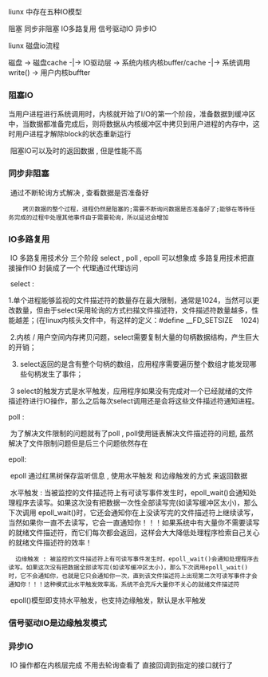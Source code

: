 liunx 中存在五种IO模型

阻塞	同步非阻塞	 IO多路复用  信号驱动IO  异步IO

liunx 磁盘io流程

磁盘 -> 磁盘cache -|-> IO驱动层 -> 系统内核内核buffer/cache -|->  系统调用 write() -> 用户内核buffter   

### 阻塞IO

​          当用户进程进行系统调用时，内核就开始了I/O的第一个阶段，准备数据到缓冲区中，当数据都准备完成后，则将数据从内核缓冲区中拷贝到用户进程的内存中，这时用户进程才解除block的状态重新运行

​        阻塞IO可以及时的返回数据 , 但是性能不高

### 同步非阻塞

​		通过不断轮询方式解决 , 查看数据是否准备好

 		拷贝数据的整个过程，进程仍然是阻塞的;需要不断询问数据是否准备好了;能够在等待任务完成的过程中处理其他事件由于需要轮询，所以延迟会增加

### IO多路复用

​       IO 多路复用技术分 三个阶段 select , poll , epoll  可以想象成 多路复用技术把直接操作IO 封装成了一个 代理通过代理访问

​         select :

​     1.单个进程能够监视的文件描述符的数量存在最大限制，通常是1024，当然可以更改数量，但由于select采用轮询的方式扫描文件描述符，文件描述符数量越多，性能越差；(在linux内核头文件中，有这样的定义：#define __FD_SETSIZE    1024)

​    2.内核 / 用户空间内存拷贝问题，select需要复制大量的句柄数据结构，产生巨大的开销；

3. select返回的是含有整个句柄的数组，应用程序需要遍历整个数组才能发现哪些句柄发生了事件；

​    3 select的触发方式是水平触发，应用程序如果没有完成对一个已经就绪的文件描述符进行IO操作，那么之后每次select调用还是会将这些文件描述符通知进程。

poll : 

​     为了解决文件限制的问题就有了poll , poll使用链表解决文件描述符的问题, 虽然解决了文件限制问题但是后三个问题依然存在

epoll: 

​    	epoll 通过红黑树保存监听信息 , 使用水平触发 和边缘触发的方式 来返回数据

​       水平触发 :  当被监控的文件描述符上有可读写事件发生时，epoll_wait()会通知处理程序去读写。如果这次没有把数据一次性全部读写完(如读写缓冲区太小)，那么下次调用 epoll_wait()时，它还会通知你在上没读写完的文件描述符上继续读写，当然如果你一直不去读写，它会一直通知你！！！如果系统中有大量你不需要读写的就绪文件描述符，而它们每次都会返回，这样会大大降低处理程序检索自己关心的就绪文件描述符的效率！

  	  边缘触发 : 被监控的文件描述符上有可读写事件发生时，epoll_wait()会通知处理程序去读写。如果这次没有把数据全部读写完(如读写缓冲区太小)，那么下次调用epoll_wait()时，它不会通知你，也就是它只会通知你一次，直到该文件描述符上出现第二次可读写事件才会通知你！！！这种模式比水平触发效率高，系统不会充斥大量你不关心的就绪文件描述符

​       epoll()模型即支持水平触发，也支持边缘触发，默认是水平触发

### 信号驱动IO是边缘触发模式

### 异步IO

​            IO 操作都在内核层完成 不用去轮询查看了 直接回调到指定的接口就行了

 

